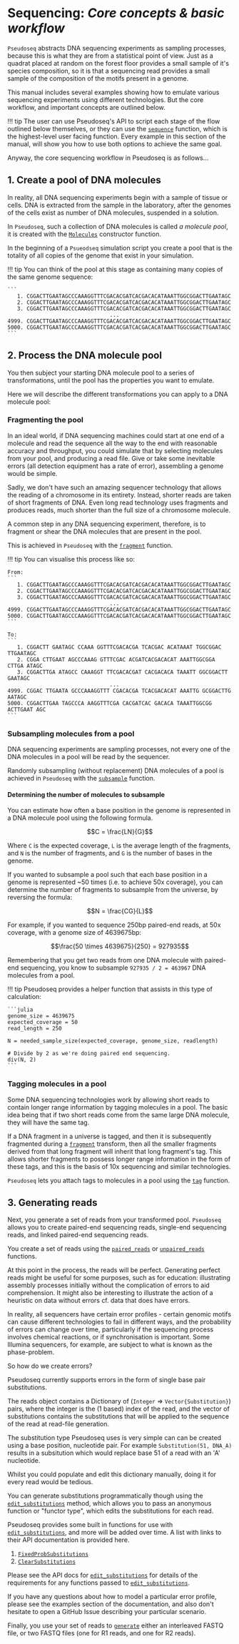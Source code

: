 # Sequencing: _Core concepts & basic workflow_

`Pseudoseq` abstracts DNA sequencing experiments as sampling processes,
because this is what they are from a statistical point of view.
Just as a quadrat placed at random on the forest floor provides a small sample
of it's species composition, so it is that a sequencing read provides a small
sample of the composition of the motifs present in a genome.

This manual includes several examples showing how to emulate various sequencing
experiments using different technologies. But the core workflow, and important
concepts are outlined below.

!!! tip
    The user can use Pseudoseq's API to script each stage of the flow outlined
    below themselves, or they can use the [`sequence`](@ref) function, which is
    the highest-level user facing function. Every example in this section of
    the manual, will show you how to use both options to achieve the same goal.

Anyway, the core sequencing workflow in Pseudoseq is as follows...

## 1. Create a pool of DNA molecules

In reality, all DNA sequencing experiments begin with a sample of tissue or cells.
DNA is extracted from the sample in the laboratory, after the genomes of the
cells exist as number of DNA molecules, suspended in a solution.

In `Pseudoseq`, such a collection of DNA molecules is called *a molecule pool*,
it is created with the [`Molecules`](@ref) constructor function.

In the beginning of a `Psueodseq` simulation script you create a pool that is
the totality of all copies of the genome that exist in your simulation.

!!! tip
    You can think of the pool at this stage as containing many copies of
    the same genome sequence:
    
    ```
       1. CGGACTTGAATAGCCCAAAGGTTTCGACACGATCACGACACATAAATTGGCGGACTTGAATAGC
       2. CGGACTTGAATAGCCCAAAGGTTTCGACACGATCACGACACATAAATTGGCGGACTTGAATAGC
       3. CGGACTTGAATAGCCCAAAGGTTTCGACACGATCACGACACATAAATTGGCGGACTTGAATAGC
                                    ...
    4999. CGGACTTGAATAGCCCAAAGGTTTCGACACGATCACGACACATAAATTGGCGGACTTGAATAGC
    5000. CGGACTTGAATAGCCCAAAGGTTTCGACACGATCACGACACATAAATTGGCGGACTTGAATAGC
    ```


## 2. Process the DNA molecule pool

You then subject your starting DNA molecule pool to a series of transformations,
until the pool has the properties you want to emulate.

Here we will describe the different transformations you can apply to a DNA
molecule pool:


### Fragmenting the pool

In an ideal world, if DNA sequencing machines could start at one end of a
molecule and read the sequence all the way to the end with reasonable accuracy
and throughput, you could simulate that by selecting molecules from your pool,
and producing a read file. Give or take some inevitable errors (all detection
equipment has a rate of error), assembling a genome would be simple.

Sadly, we don't have such an amazing sequencer technology that allows the reading
of a chromosome in its entirety. Instead, shorter reads are taken of short
fragments of DNA.
Even long read technology uses fragments and produces reads, much shorter than
the full size of a chromosome molecule.

A common step in any DNA sequencing experiment, therefore, is to fragment or
shear the DNA molecules that are present in the pool.

This is achieved in `Pseudoseq` with the [`fragment`](@ref) function.

!!! tip
    You can visualise this process like so:
    
    From:
    ```
       1. CGGACTTGAATAGCCCAAAGGTTTCGACACGATCACGACACATAAATTGGCGGACTTGAATAGC
       2. CGGACTTGAATAGCCCAAAGGTTTCGACACGATCACGACACATAAATTGGCGGACTTGAATAGC
       3. CGGACTTGAATAGCCCAAAGGTTTCGACACGATCACGACACATAAATTGGCGGACTTGAATAGC
                                    ...
    4999. CGGACTTGAATAGCCCAAAGGTTTCGACACGATCACGACACATAAATTGGCGGACTTGAATAGC
    5000. CGGACTTGAATAGCCCAAAGGTTTCGACACGATCACGACACATAAATTGGCGGACTTGAATAGC
    ```
    
    To:
    ```
       1. CGGACTT GAATAGC CCAAA GGTTTCGACACGA TCACGAC ACATAAAT TGGCGGAC TTGAATAGC
       2. CGGA CTTGAAT AGCCCAAAG GTTTCGAC ACGATCACGACACAT AAATTGGCGGA CTTGA ATAGC
       3. CGGACTTGA ATAGCC CAAAGGT TTCGACACGAT CACGACACA TAAATT GGCGGACTT GAATAGC
                                    ...
    4999. CGGAC TTGAATA GCCCAAAGGTTT CGACACGA TCACGACACAT AAATTG GCGGACTTG AATAGC
    5000. CGGACTTGAA TAGCCCA AAGGTTTCGA CACGATCAC GACACA TAAATTGGCGG ACTTGAAT AGC
    ```


### Subsampling molecules from a pool

DNA sequencing experiments are sampling processes, not every one of the 
DNA molecules in a pool will be read by the sequencer.

Randomly subsampling (without replacement) DNA molecules of a pool is achieved
in `Pseudoseq` with the [`subsample`](@ref) function.


#### Determining the number of molecules to subsample

You can estimate how often a base position in the genome is represented in a
DNA molecule pool using the following formula.

```math
C = \frac{LN}{G}
```

Where ``C`` is the expected coverage, ``L`` is the average length of the fragments,
and ``N`` is the number of fragments, and ``G`` is the number of bases in the genome.

If you wanted to subsample a pool such that each base position in a genome is
represented ~50 times (i.e. to achieve 50x coverage), you can determine the
number of fragments to subsample from the universe, by reversing the formula:

```math
N = \frac{CG}{L}
```

For example, if you wanted to sequence 250bp paired-end reads, at 50x coverage,
with a genome size of 4639675bp:

```math
\frac{50 \times 4639675}{250} = 927935
```

Remembering that you get two reads from one DNA molecule with paired-end sequencing,
you know to subsample ``927935 / 2 = 463967`` DNA molecules from a pool.

!!! tip
    Pseudoseq provides a helper function that assists in this type of calculation:
    
    ```julia
    genome_size = 4639675
    expected_coverage = 50
    read_length = 250
    
    N = needed_sample_size(expected_coverage, genome_size, readlength)
    
    # Divide by 2 as we're doing paired end sequencing.
    div(N, 2)
    ```


### Tagging molecules in a pool

Some DNA sequencing technologies work by allowing short reads to contain longer
range information by tagging molecules in a pool. The basic idea being that if
two short reads come from the same large DNA molecule, they will have the same
tag.

If a DNA fragment in a universe is tagged, and then it is subsequently fragmented
during a [`fragment`](@ref) transform, then all the smaller fragments derived
from that long fragment will inherit that long fragment's tag. This allows
shorter fragments to possess longer range information in the form of these tags,
and this is the basis of 10x sequencing and similar technologies.

`Pseudoseq` lets you attach tags to molecules in a pool using the [`tag`](@ref)
function.


## 3. Generating reads

Next, you generate a set of reads from your transformed pool. 
`Pseudoseq` allows you to create paired-end sequencing reads, single-end
sequencing reads, and linked paired-end sequencing reads.

You create a set of reads using the [`paired_reads`](@ref) or
[`unpaired_reads`](@ref) functions.

At this point in the process, the reads will be perfect. Generating perfect
reads might be useful for some purposes, such as for education: illustrating 
assembly processes initially without the complication of errors to aid comprehension.
It might also be interesting to illustrate the action of a heuristic on data without
errors cf. data that does have errors. 

In reality, all sequencers have certain error profiles - certain genomic motifs
can cause different technologies to fail in different ways, and the probability
of errors can change over time, particularly if the sequencing process involves
chemical reactions, or if synchronisation is important. Some Illumina sequencers,
for example, are subject to what is known as the phase-problem.

So how do we create errors?

Pseudoseq currently supports errors in the form of single base pair substitutions.

The reads object contains a Dictionary of (`Integer` => `Vector{Substitution}`)
pairs, where the integer is the (1 based) index of the read, and the vector of
substitutions contains the substitutions that will be applied to the sequence of
the read at read-file generation.

The substitution type Pseudoseq uses is very simple can can be created using a
base position, nucleotide pair. For example `Substitution(51, DNA_A)` results
in a subsitution which would replace base 51 of a read with an 'A' nucleotide.

Whilst you could populate and edit this dictionary manually, doing it for every
read would be tedious.

You can generate substitutions programmatically though using the
[`edit_substitutions`](@ref) method, which allows you to pass an anonymous
function or "functor type", which edits the substitutions for each read.

Pseudoseq provides some built in functions for use with [`edit_substitutions`](@ref),
and more will be added over time. A list with links to their API documentation
is provided here.

1. [`FixedProbSubstitutions`](@ref)
2. [`ClearSubstitutions`](@ref)

Please see the API docs for [`edit_substitutions`](@ref) for details of the
requirements for any functions passed to [`edit_substitutions`](@ref).

If you have any questions about how to model a particular error profile, please
see the examples section of the documentation, and also don't hesitate to open a
GitHub Issue describing your particular scenario.

Finally, you use your set of reads to [`generate`](@ref) either an interleaved
FASTQ file, or two FASTQ files (one for R1 reads, and one for R2 reads).